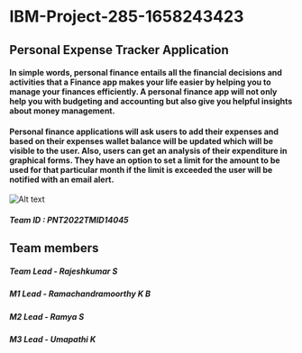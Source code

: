 # IBM-Project-285-1658243423
## Personal Expense Tracker Application

#### In simple words, personal finance entails all the financial decisions and activities that a Finance app makes your life easier by helping you to manage your finances efficiently. A personal finance app will not only help you with budgeting and accounting but also give you helpful insights about money management.</p>

#### Personal finance applications will ask users to add their expenses and based on their expenses wallet balance will be updated which will be visible to the user.  Also, users can get an analysis of their expenditure in graphical forms. They have an option to set a limit for the amount to be used for that particular month if the limit is exceeded the user will be notified with an email alert.

<img src="https://lh6.googleusercontent.com/rEq5ONu1NkSrSCO2bCYqPGfekO-jk-xyVo6TK1ZzwFrWosaBAzNpsiTcljCtT9wf0LvzUY18F9FTVzWBKTWCavF2lNG8N52IX6Ox6bJKd5uE7mTjU5_fG7Dh9OlY5g" alt="Alt text" title="Optional title">

##### Team ID : PNT2022TMID14045

## Team members 

##### Team Lead - Rajeshkumar S
##### M1 Lead   - Ramachandramoorthy K B
##### M2 Lead   - Ramya S
##### M3 Lead   - Umapathi K
